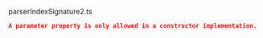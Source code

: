 parserIndexSignature2.ts
```json
A parameter property is only allowed in a constructor implementation.
```
